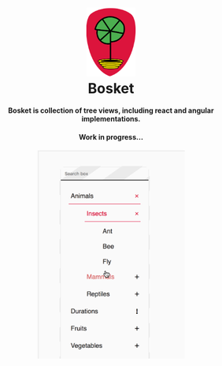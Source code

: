 <h1 align="center">
	<img alt="bosket-logo" src="./assets/bosket-logo.png" width="100px"/><br>
    Bosket
</h1>
<h4 align="center">
	Bosket is collection of tree views, including react and angular implementations.
</h4>

<div align="center">
    <h4>Work in progress...</h4>
    <a href="https://elbywan.github.io/bosket/">
        <img alt="bosket-itemtree-gif" src="./assets/bosket-itemtree.gif" width="300px"/>
    </a>
</div>